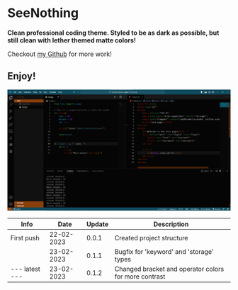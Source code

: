 # SeeNothing

**Clean professional coding theme. Styled to be as dark as possible, but still clean with lether themed matte colors!**

Checkout [my Github](https://github.com/SpastBanana) for more work! 

## Enjoy!

![Demo IMG](./SeeNothingTheme-DemoImg.png)

| Info            | Date       | Update | Description                                              |
| --------------- | ---------- | ------ | -------------------------------------------------------- |
| First push | 22-02-2023 | 0.0.1  | Created project structure |
|  | 23-02-2023 | 0.1.1  | Bugfix for 'keyword' and 'storage' types |
| --- latest --- | 23-02-2023 | 0.1.2  | Changed bracket and operator colors for more contrast |